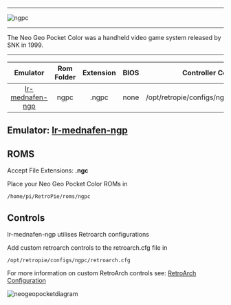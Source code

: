 ***
![ngpc](https://cloud.githubusercontent.com/assets/10035308/12213463/93536f40-b635-11e5-81ef-e30de2236d00.png)
***
The Neo Geo Pocket Color was a handheld video game system released by SNK in 1999.

***

| Emulator | Rom Folder | Extension | BIOS |  Controller Config |
| :---: | :---: | :---: | :---: | :---: |
| [lr-mednafen-ngp](https://github.com/libretro/beetle-ngp-libretro.git) | ngpc  | .ngpc | none | /opt/retropie/configs/ngpc/retroarch.cfg |

## Emulator: [lr-mednafen-ngp](https://github.com/libretro/beetle-ngp-libretro.git)

## ROMS
Accept File Extensions: **.ngc**

Place your Neo Geo Pocket Color ROMs in
```
/home/pi/RetroPie/roms/ngpc
```
## Controls

lr-mednafen-ngp utilises Retroarch configurations

Add custom retroarch controls to the retroarch.cfg file in
```shell
/opt/retropie/configs/ngpc/retroarch.cfg
```
For more information on custom RetroArch controls see: [RetroArch Configuration](https://github.com/petrockblog/RetroPie-Setup/wiki/RetroArch-Configuration)

![neogeopocketdiagram](https://cloud.githubusercontent.com/assets/10035308/8244887/0e06c54a-15e4-11e5-8f8f-28758d16c446.png)
